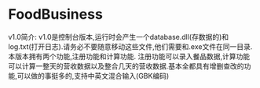 # FoodBusiness

v1.0简介:
v1.0是控制台版本,运行时会产生一个database.dll(存数据的)和log.txt(打开日志).请务必不要随意移动这些文件,他们需要和.exe文件在同一目录.
本版本拥有两个功能,注册功能和计算功能.
注册功能可以录入餐品数据,计算功能可以计算一整天的营收数据以及整合几天的营收数据.基本全都具有增删查改的功能,可以做的事挺多的,支持中英文混合输入(GBK编码)
